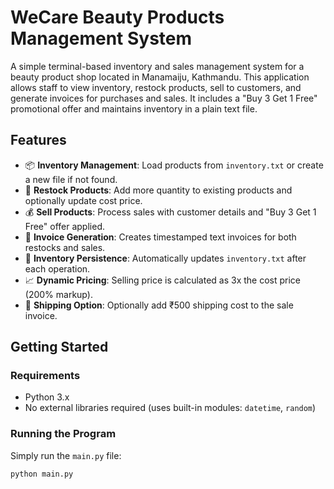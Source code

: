 # WeCare Beauty Products Management System

A simple terminal-based inventory and sales management system for a beauty product shop located in Manamaiju, Kathmandu. This application allows staff to view inventory, restock products, sell to customers, and generate invoices for purchases and sales. It includes a "Buy 3 Get 1 Free" promotional offer and maintains inventory in a plain text file.

## Features

- 📦 **Inventory Management**: Load products from `inventory.txt` or create a new file if not found.
- 🛒 **Restock Products**: Add more quantity to existing products and optionally update cost price.
- 💰 **Sell Products**: Process sales with customer details and "Buy 3 Get 1 Free" offer applied.
- 🧾 **Invoice Generation**: Creates timestamped text invoices for both restocks and sales.
- 📁 **Inventory Persistence**: Automatically updates `inventory.txt` after each operation.
- 📈 **Dynamic Pricing**: Selling price is calculated as 3x the cost price (200% markup).
- 🚚 **Shipping Option**: Optionally add ₹500 shipping cost to the sale invoice.

## Getting Started

### Requirements

- Python 3.x
- No external libraries required (uses built-in modules: `datetime`, `random`)

### Running the Program

Simply run the `main.py` file:

```bash
python main.py
